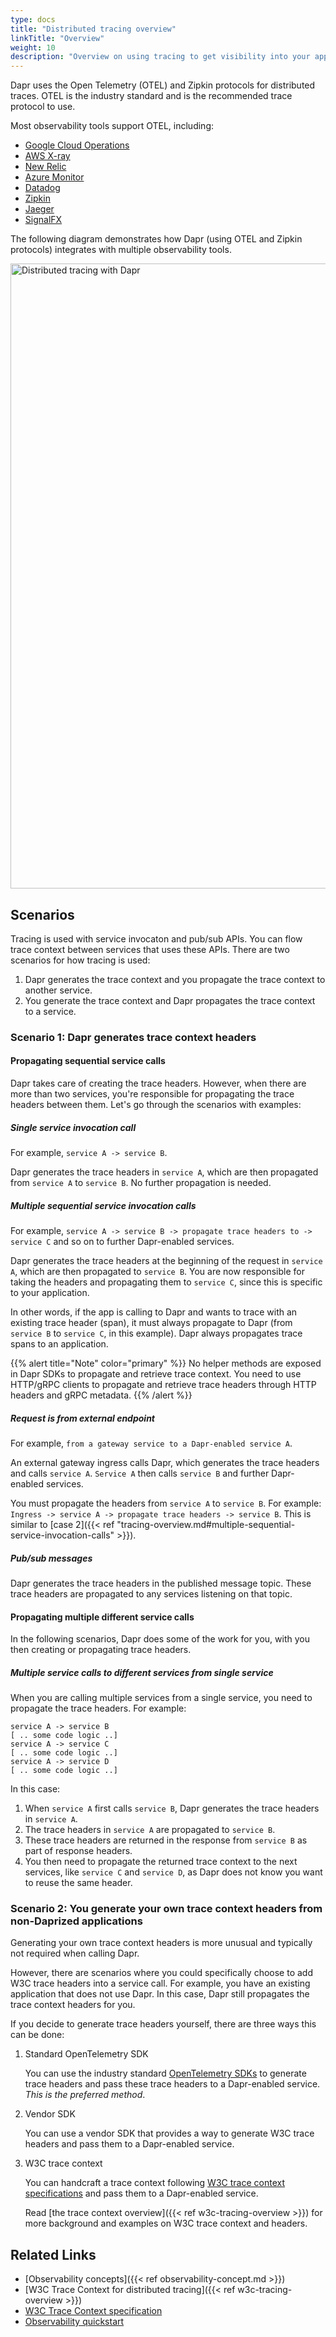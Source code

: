 ```yaml
---
type: docs
title: "Distributed tracing overview"
linkTitle: "Overview"
weight: 10
description: "Overview on using tracing to get visibility into your application"
---
```


Dapr uses the Open Telemetry (OTEL) and Zipkin protocols for distributed traces. OTEL is the industry standard and is the recommended trace protocol to use. 

Most observability tools support OTEL, including:
- [Google Cloud Operations](https://cloud.google.com/products/operations)
- [AWS X-ray](https://aws.amazon.com/xray/)
- [New Relic](https://newrelic.com)
- [Azure Monitor](https://azure.microsoft.com/services/monitor/)
- [Datadog](https://www.datadoghq.com)
- [Zipkin](https://zipkin.io/)
- [Jaeger](https://www.jaegertracing.io/)
- [SignalFX](https://www.signalfx.com/)

The following diagram demonstrates how Dapr (using OTEL and Zipkin protocols) integrates with multiple observability tools.

<img src="/images/observability-tracing.png" width=1000 alt="Distributed tracing with Dapr">

## Scenarios

Tracing is used with service invocaton and pub/sub APIs. You can flow trace context between services that uses these APIs. There are two scenarios for how tracing is used:

 1. Dapr generates the trace context and you propagate the trace context to another service.
 1. You generate the trace context and Dapr propagates the trace context to a service.

### Scenario 1: Dapr generates trace context headers

#### Propagating sequential service calls

Dapr takes care of creating the trace headers. However, when there are more than two services, you're responsible for propagating the trace headers between them. Let's go through the scenarios with examples:

##### Single service invocation call

For example, `service A -> service B`.

Dapr generates the trace headers in `service A`, which are then propagated from `service A` to `service B`. No further propagation is needed. 

##### Multiple sequential service invocation calls 

For example, `service A -> service B -> propagate trace headers to -> service C` and so on to further Dapr-enabled services.

Dapr generates the trace headers at the beginning of the request in `service A`, which are then propagated to `service B`. You are now responsible for taking the headers and propagating them to `service C`, since this is specific to your application. 

In other words, if the app is calling to Dapr and wants to trace with an existing trace header (span), it must always propagate to Dapr (from `service B` to `service C`, in this example). Dapr always propagates trace spans to an application.

{{% alert title="Note" color="primary" %}}
No helper methods are exposed in Dapr SDKs to propagate and retrieve trace context. You need to use HTTP/gRPC clients to propagate and retrieve trace headers through HTTP headers and gRPC metadata.
{{% /alert %}}

##### Request is from external endpoint

For example, `from a gateway service to a Dapr-enabled service A`.

An external gateway ingress calls Dapr, which generates the trace headers and calls `service A`. `Service A` then calls `service B` and further Dapr-enabled services. 

You must propagate the headers from `service A` to `service B`. For example: `Ingress -> service A -> propagate trace headers -> service B`. This is similar to [case 2]({{< ref "tracing-overview.md#multiple-sequential-service-invocation-calls" >}}).

##### Pub/sub messages

Dapr generates the trace headers in the published message topic. These trace headers are propagated to any services listening on that topic.

#### Propagating multiple different service calls

In the following scenarios, Dapr does some of the work for you, with you then creating or propagating trace headers.

##### Multiple service calls to different services from single service

When you are calling multiple services from a single service, you need to propagate the trace headers. For example:

```
service A -> service B
[ .. some code logic ..]
service A -> service C
[ .. some code logic ..]
service A -> service D
[ .. some code logic ..]
```

In this case:
1. When `service A` first calls `service B`, Dapr generates the trace headers in `service A`. 
1. The trace headers in `service A` are propagated to `service B`. 
1. These trace headers are returned in the response from `service B` as part of response headers. 
1. You then need to propagate the returned trace context to the next services, like `service C` and `service D`, as Dapr does not know you want to reuse the same header.

### Scenario 2: You generate your own trace context headers from non-Daprized applications

Generating your own trace context headers is more unusual and typically not required when calling Dapr. 

However, there are scenarios where you could specifically choose to add W3C trace headers into a service call. For example, you have an existing application that does not use Dapr. In this case, Dapr still propagates the trace context headers for you. 

If you decide to generate trace headers yourself, there are three ways this can be done:

1. Standard OpenTelemetry SDK

   You can use the industry standard [OpenTelemetry SDKs](https://opentelemetry.io/docs/instrumentation/) to generate trace headers and pass these trace headers to a Dapr-enabled service. _This is the preferred method_.

1. Vendor SDK

   You can use a vendor SDK that provides a way to generate W3C trace headers and pass them to a Dapr-enabled service.

1. W3C trace context

   You can handcraft a trace context following [W3C trace context specifications](https://www.w3.org/TR/trace-context/) and pass them to a Dapr-enabled service. 
   
   Read [the trace context overview]({{< ref w3c-tracing-overview >}}) for more background and examples on W3C trace context and headers.

## Related Links

- [Observability concepts]({{< ref observability-concept.md >}})
- [W3C Trace Context for distributed tracing]({{< ref w3c-tracing-overview >}})
- [W3C Trace Context specification](https://www.w3.org/TR/trace-context/)
- [Observability quickstart](https://github.com/dapr/quickstarts/tree/master/tutorials/observability)
